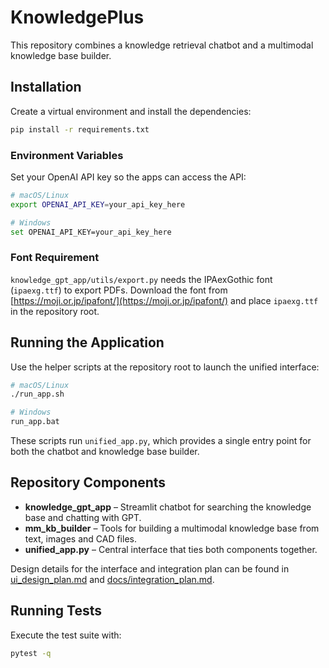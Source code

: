 # KnowledgePlus

This repository combines a knowledge retrieval chatbot and a multimodal knowledge base builder.

## Installation

Create a virtual environment and install the dependencies:

```bash
pip install -r requirements.txt
```

### Environment Variables

Set your OpenAI API key so the apps can access the API:

```bash
# macOS/Linux
export OPENAI_API_KEY=your_api_key_here

# Windows
set OPENAI_API_KEY=your_api_key_here
```

### Font Requirement

`knowledge_gpt_app/utils/export.py` needs the IPAexGothic font (`ipaexg.ttf`) to export PDFs. Download the font from [https://moji.or.jp/ipafont/](https://moji.or.jp/ipafont/) and place `ipaexg.ttf` in the repository root.

## Running the Application

Use the helper scripts at the repository root to launch the unified interface:

```bash
# macOS/Linux
./run_app.sh

# Windows
run_app.bat
```

These scripts run `unified_app.py`, which provides a single entry point for both the chatbot and knowledge base builder.

## Repository Components

- **knowledge_gpt_app** – Streamlit chatbot for searching the knowledge base and chatting with GPT.
- **mm_kb_builder** – Tools for building a multimodal knowledge base from text, images and CAD files.
- **unified_app.py** – Central interface that ties both components together.

Design details for the interface and integration plan can be found in [ui_design_plan.md](ui_design_plan.md) and [docs/integration_plan.md](docs/integration_plan.md).

## Running Tests

Execute the test suite with:

```bash
pytest -q
```
